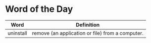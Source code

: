 # Word of the Day

|Word|Definition|
|---|---|
|uninstall|remove (an application or file) from a computer.|